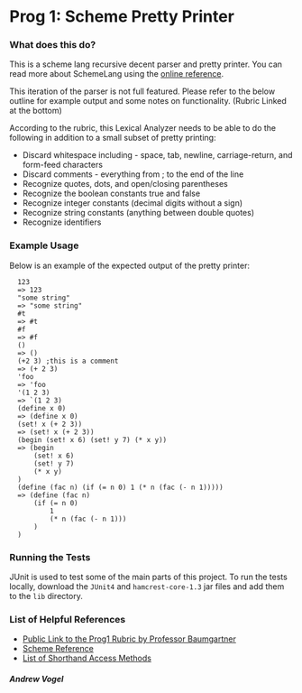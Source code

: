 # Prog 1: Scheme Pretty Printer

### What does this do? 

This is a scheme lang recursive decent parser and pretty printer. You can read more about SchemeLang using the [online reference](https://www.scheme.com/tspl4/).

This iteration of the parser is not full featured. Please refer to the below outline for example output and some notes on functionality. (Rubric Linked at the bottom) 

According to the rubric, this Lexical Analyzer needs to be able to do the following in addition to a small subset of pretty printing: 

- Discard whitespace including - space, tab, newline, carriage-return, and form-feed characters
- Discard comments - everything from ; to the end of the line
- Recognize quotes, dots, and open/closing parentheses
- Recognize the boolean constants true and false
- Recognize integer constants (decimal digits without a sign)
- Recognize string constants (anything between double quotes)
- Recognize identifiers

### Example Usage

Below is an example of the expected output of the pretty printer:
```
  123
  => 123
  "some string"
  => "some string"
  #t
  => #t
  #f
  => #f
  ()
  => ()
  (+2 3) ;this is a comment
  => (+ 2 3)
  'foo
  => 'foo
  '(1 2 3)
  => `(1 2 3)
  (define x 0)
  => (define x 0)
  (set! x (+ 2 3))
  => (set! x (+ 2 3))
  (begin (set! x 6) (set! y 7) (* x y))
  => (begin
      (set! x 6)
      (set! y 7)
      (* x y)
  )
  (define (fac n) (if (= n 0) 1 (* n (fac (- n 1)))))
  => (define (fac n)
      (if (= n 0)
          1
          (* n (fac (- n 1)))
      )
  )
```

### Running the Tests

JUnit is used to test some of the main parts of this project. To run the tests locally, download the `JUnit4` and `hamcrest-core-1.3` jar files and add them to the `lib` directory.

### List of Helpful References

* [Public Link to the Prog1 Rubric by Professor Baumgartner](http://docplayer.net/48192284-Project-1-scheme-pretty-printer.html)
* [Scheme Reference](https://www.scheme.com/tspl4/)
* [List of Shorthand Access Methods](https://franz.com/support/documentation/current/ansicl/dictentr/carcdrca.htm)

##### Andrew Vogel